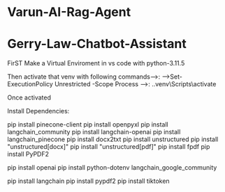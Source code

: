 # Varun-AI-Rag-Agent

# Gerry-Law-Chatbot-Assistant

FirST Make a Virtual Enviroment in vs code with python-3.11.5

Then activate that venv with following commands-->:
-->Set-ExecutionPolicy Unrestricted -Scope Process
-->: .\.venv\Scripts\activate

Once activated

Install Dependencies:

pip install pinecone-client
pip install openpyxl
pip install langchain_community
pip install langchain-openai
pip install langchain_pinecone
pip install docx2txt
pip install unstructured
pip install "unstructured[docx]"
pip install "unstructured[pdf]"
pip install fpdf
pip install PyPDF2

pip install openai
pip install python-dotenv
langchain_google_community

pip install langchain
pip install pypdf2
pip install tiktoken
